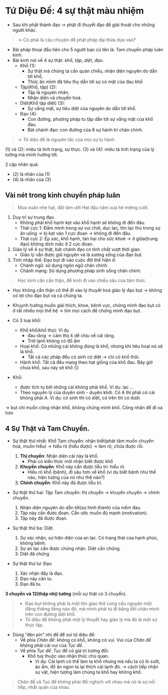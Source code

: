 # Tứ Diệu Đế: 4 sự thật màu nhiệm

+ Sau khi phật thành đạo $\to$ phật đi thuyết đạo để giải thoát cho những người khác.
> $\to$ Có phải là câu chuyện để phật pháp đại thừa dựa vào?

+ Bài pháp thoại đầu tiên cho 5 người bạn cũ tên là: Tam chuyển pháp luân kinh. 
+ Bài kinh nói về 4 sự thật: *khổ*, *tập*, *diệt*, *đạo*. 
  + Khổ (1):
    + Sự thật mà chúng ta cần quán chiếu, nhận diện nguyên do dẫn tới khổ, 
    + Thức ăn mình đã tiêu thụ dẫn tới sự có mặt của đau khổ 
  + Tập(Khổ, tập) (2):
    + Tập là nguyên nhân.
    + Nhận diện và chuyển hoá. 
  + Diệt(Khổ tập diệt) (3): 
    + Sự vắng mặt, sự tiêu diệt của nguyên do dẫn tới khổ.
  + Đạo (4): 
    + Con đường, phương pháp tu tập dẫn tới sự vắng mặt của khổ đau. 
    + Bát chánh đạo: con đường của 8 sự hành trì chân chính.
 
> $\to$ Tứ diệu đế là nguyên tắc của mọi sự tu hành 

(1) và (2): miêu tả tình trạng, sự thực.
(3) và (4): miêu tả tình trạng của lý tưởng mà mình hướng tới. 

2 cặp nhân quả: 
+ (2) là nhân của (1)
+ (4) là nhân của (3)

## Vài nét trong kinh chuyển pháp luân
>Mưa xuân nhẹ hạt, đất tâm ướt
Hạt đậu năm xưa hé miệng cười. 
1. Duy trì sự trung đạo.
   + Không phải khổ hạnh kẹt vào khổ hạnh sẽ không đi đến đâu.
   + Thái cực 1: Đắm mình trong sự vui chơi, dục lạc, tìm lạc thú trong sự ăn uống $\to$ bị kẹt vào 1 cực đoan $\to$ không đi đến đâu.
   + Thái cực 2: Ép xác, khổ hạnh, tàn hại cho sức khoẻ 
  $\to$ ở giữa(trung đạo) không dích mắc ở 2 cực đoan.
2. Giáo lý về 4 sự thật, bát chánh đạo có tính chất vượt thời gian.
   + Giáo lý vẫn được giữ nguyên và là xương sống của đạo bụt. 
3. Tính nhập thế:
Đạo bụt đi vào cuộc đời thể hiện ở:
    + Chánh ngữ: sử dụng ngôn ngữ chân chính.
    + Chánh mạng: Sử dụng phương pháp sinh sống chân chính.
> Học kinh cần cẩn thận, để kinh đi vào chiều sâu của tâm thức.
+ Học không cẩn thận có thể đi vào lý thuyết hoá giáo lý đạo bụt $\to$ không có  lợi cho đạo bụt và cả chúng ta. 
+ Khuynh hướng muốn giải thích, khoe, bênh vực, chứng mình đạo bụt có ở rất nhiều mọi thế hệ $\to$ tìm mọi cách để chứng minh đạo bụt.

+ Có 3 loại khổ:
  + Khổ khổ(khổ thọ): Ví dụ
    + đau răng $\to$ cảm thọ k dễ chịu về cái răng. 
    + Trời lạnh không có đồ ấm
  + Hoại khổ: Có những cái không đúng là khổ, nhưng khi tiêu hoại nó sẽ là khổ. 
    + Tất cả các pháp đều có sinh có diệt $\to$ chỉ có khổ thôi. 
  + Hành khổ: Tất cả đều mang theo hạt giống của khổ đau. Bây giờ chưa khổ, sau này sẽ khổ :smirk:

+ Khổ: 
  + được tích tụ bởi những cái không phải khổ. Ví dụ: lạc ...
  + Theo nguyên lý của duyên sinh - duyên khởi. Có A thì phải có cái không phải A. Ví dụ: có sinh thì có diệt, có trên thì có dưới. 
 
$\to$ bụt chỉ muốn công nhận khổ, không chứng minh khổ. Công nhân để đi xa hơn 

## 4 Sự Thật và Tam Chuyển.
+ Sự thật thứ nhất: Khổ
    Tam chuyển: nhận biết(phát tâm muốn chuyển hoá, muốn hiểu) $\to$ hiểu rõ (hiểu được) $\to$ làm rõ, chữa được rồi.  
  1. **Thị chuyển**: Nhận diện cái này là khổ.
     + Phải có kiến thức mới nhận biết được khổ
  2. **Khuyến chuyển**: Khổ này cần được liễu tri: hiểu rõ
     + Hiểu rõ khổ (bệnh), đi sâu hơn về khổ (ví dụ biết bệnh như thế nào, hiện tượng của nó như thế nào?)
  3. **Chính chuyển**: Khổ này đã được liễu tri.

+ Sự thật thứ hai: Tập
    Tam chuyển: thị chuyển $\to$ khuyến chuyển $\to$ chính chuyển.
  1. Nhận diện nguyên do dẫn tới(sự hình thành) của niềm đau. 
  2. Tập này cần được đoạn. Cần ước muốn đủ mạnh (motivation).
  3. Tập này đã được đoạn. 

+ Sự thật thứ ba: Diệt.
  1. Sự xác nhận, sự hiện diện của an lạc. Có trạng thái của hạnh phúc, không bệnh.
  2. Sự an lạc cần được chứng nhận. Diệt cần chứng.
  3. Diệt đã chứng

+ Sự thật thứ tư: Đạo
  1. Xác nhận đây là đạo.
  2. Đạo này cân tu. 
  3. Đạo đã tu.

**3 chuyển và 12(thập nhị) tướng** (mỗi sự thật có 3 chuyển).

> + Đạo bụt không phải là một tôn giáo thờ cúng cầu nguyện một đấng thiêng liêng nào đó, mà mình phải tự đi bằng đôi chân mình trên con đường diệt khổ.
> + Tứ diệu đế không phải một lý thuyết hay giáo lý mà đó là một sự thực tập. 

+ Dùng "đèn pin" nhị đế để soi tứ diệu đế:
  + Về phía *Chân đế*: không có khổ, không có vui. Vui của *Chân đế* không phải cái vui của *Tục đế*.
  + Về phía *Tục đế*: Tục đế có giá trị tương đối:
    + Khổ tuỳ thuộc vào nhận thức chủ quan. 
      + Ví dụ: Cái lạnh có thể làm ta khổ nhưng mà nếu ta có lò sưởi, áo ấm, đồ ăn ngon ta lại thích cái lạnh đó. 
     $\to$ cách tiếp nhận sự vật, hiện tượng làm chúng ta khổ hay không khổ. 
> Chân đế và Tục đế không phải đối nghịch với nhau mà nó là sự nối tiếp, nhất quán của nhau. 
 